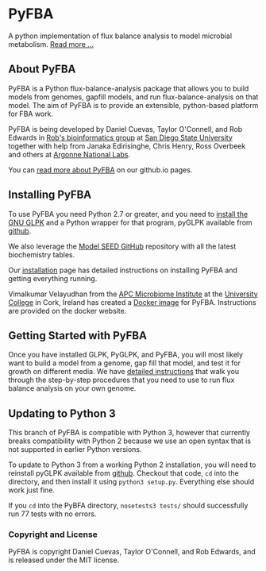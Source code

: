 # PyFBA
A python implementation of flux balance analysis to model microbial metabolism. [Read more ...](http://linsalrob.github.io/PyFBA/)

## About PyFBA

PyFBA is a Python flux-balance-analysis package that allows you to build models from genomes, gapfill models, and run
flux-balance-analysis on that model. The aim of PyFBA is to provide an extensible, python-based platform for
FBA work.

PyFBA is being developed by Daniel Cuevas, Taylor O'Connell, and Rob Edwards in [Rob's bioinformatics
group](http://edwards.sdsu.edu/research) at [San Diego State University](http://www.sdsu.edu/) together with help from
Janaka Edirisinghe, Chris Henry, Ross Overbeek and others at [Argonne National Labs](http://www.theseed.org/).

You can [read more about PyFBA](http://linsalrob.github.io/PyFBA/) on our github.io pages.

## Installing PyFBA

To use PyFBA you need Python 2.7 or greater, and you need to [install the GNU GLPK](INSTALLATION.md) and a Python
wrapper for that program, pyGLPK available from [github](https://github.com/bradfordboyle/pyglpk). 

We also leverage the [Model SEED GitHub](https://github.com/ModelSEED/ModelSEEDDatabase.git) repository with all the
latest biochemistry tables. 

Our [installation](INSTALLATION.md) page has detailed instructions on installing PyFBA and getting everything running.

Vimalkumar Velayudhan from the [APC Microbiome Institute](http://apc.ucc.ie/) at the [University College](http://www.ucc.ie) in Cork, Ireland has created a [Docker image](https://hub.docker.com/r/vimalkvn/pyfba/) for PyFBA. Instructions are provided on the docker website.

## Getting Started with PyFBA

Once you have installed GLPK, PyGLPK, and PyFBA, you will most likely want to build a model from a genome, gap fill that
model, and test it for growth on different media. We have [detailed instructions](GETTING_STARTED.md) that walk you through the step-by-step
procedures that you need to use to run flux balance analysis on your own genome.

## Updating to Python 3

This branch of PyFBA is compatible with Python 3, however that currently breaks compatibility with Python 2 because we use
an open syntax that is not supported in earlier Python versions.

To update to Python 3 from a working Python 2 installation, you will need to reinstall pyGLPK available from
[github](https://github.com/bradfordboyle/pyglpk). Checkout that code, `cd` into the directory, and then install it 
using `python3 setup.py`. Everything else should work just fine.

If you `cd` into the PyBFA directory, `nosetests3 tests/` should successfully run 77 tests with no errors.

### Copyright and License

PyFBA is copyright Daniel Cuevas, Taylor O'Connell, and Rob Edwards, and is released under the MIT license.
